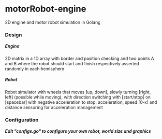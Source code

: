 # motorRobot-engine
2D engine and motor robot simulation in Golang

### Design
##### Engine
2D matrix in a 1D array with border and position checking and two points A and B where the robot should start and finish respectively asserted randomly in each hemisphere 
##### Robot
Robot simulator with wheels that moves [up, down], slowly turning [right, left] (possible while moving), with direction switching with [start/stop] on [spacebar] with negative acceleration to stop, acceleration, speed [0-x] and distance sensoring for acceleration management

### Configuration
##### Edit "configs.go" to configure your own robot, world size and graphics
